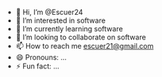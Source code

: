 - 👋 Hi, I’m @Escuer24
- 👀 I’m interested in software
- 🌱 I’m currently learning software
- 💞️ I’m looking to collaborate on software
- 📫 How to reach me escuer21@gmail.com  
- 😄 Pronouns: ...
- ⚡ Fun fact: ...

<!---
Escuer24/Escuer24 is a ✨ special ✨ repository because its `README.md` (this file) appears on your GitHub profile.
You can click the Preview link to take a look at your changes.
--->
